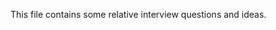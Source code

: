 This file contains some relative interview questions and ideas.
 
      
  
 
 
 
         
        
            

